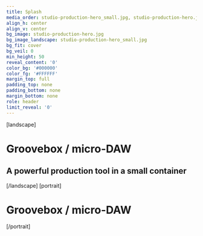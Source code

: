 ```yaml
---
title: Splash
media_order: studio-production-hero_small.jpg, studio-production-hero.jpg
align_h: center
align_v: center
bg_image: studio-production-hero.jpg
bg_image_landscape: studio-production-hero_small.jpg
bg_fit: cover
bg_veil: 0
min_height: 50
reveal_content: '0'
color_bg: '#000000'
color_fg: '#FFFFFF'
margin_top: full
padding_top: none
padding_bottom: none
margin_bottom: none
role: header
limit_reveal: '0'
---
```


[landscape]
# Groovebox / micro-DAW
## A powerful production tool in a small container
[/landscape]
[portrait]
# Groovebox / micro-DAW
[/portrait]


